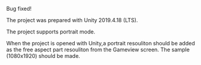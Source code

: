 Bug fixed!

The project was prepared with Unity 2019.4.18 (LTS).

The project supports portrait mode.

When the project is opened with Unity,a portrait resouliton should be added as the free aspect part resouliton from the Gameview screen.
The sample (1080x1920) should be made.
